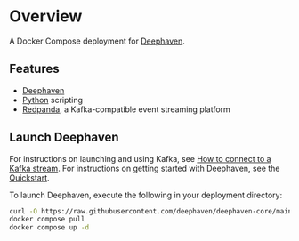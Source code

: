 # Overview

A Docker Compose deployment for [Deephaven](https://deephaven.io).

## Features

- [Deephaven](https://deephaven.io)
- [Python](https://python.org) scripting
- [Redpanda](https://vectorized.io/), a Kafka-compatible event streaming platform

## Launch Deephaven

For instructions on launching and using Kafka, see [How to connect to a Kafka stream](https://deephaven.io/core/docs/how-to-guides/data-import-export/kafka-stream/). For instructions on getting started with Deephaven, see the [Quickstart](https://deephaven.io/core/docs/tutorials/quickstart).

To launch Deephaven, execute the following in your deployment directory:

```sh
curl -O https://raw.githubusercontent.com/deephaven/deephaven-core/main/containers/python-redpanda/docker-compose.yml
docker compose pull
docker compose up -d
```
